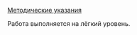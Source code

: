 [Методические указания](https://github.com/eeeeagle/SP_3/files/10273408/Guide.pdf)

Работа выполняется на лёгкий уровень.
